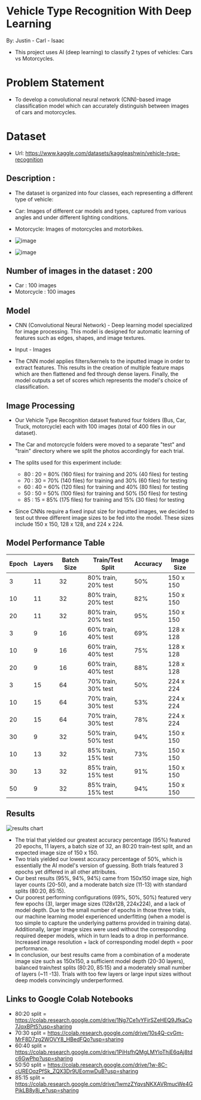 # Vehicle Type Recognition With Deep Learning
By: Justin - Carl - Isaac
* This project uses AI (deep learning) to classify 2 types of vehicles: Cars vs Motorcycles.

# Problem Statement
* To develop a convolutional neural network (CNN)-based image classification model which can accurately distinguish between images of cars and motorcycles. 

# Dataset
* Url: https://www.kaggle.com/datasets/kaggleashwin/vehicle-type-recognition

## Description : 
* The dataset is organized into four classes, each representing a different type of vehicle:

* Car: Images of different car models and types, captured from various angles and under different lighting conditions.

* Motorcycle: Images of motorcycles and motorbikes.

* ![image](https://github.com/user-attachments/assets/e45b2949-ca61-4aae-a233-3a4909c3337d)
* ![image](https://github.com/user-attachments/assets/6b3d7194-1874-4ada-a084-bdf5672be32f)



## Number of images in the dataset : 200
* Car : 100 images
* Motorcycle : 100 images

## Model
* CNN (Convolutional Neural Network) - Deep learning model specialized for image processing. This model is designed for automatic learning of features such as edges, shapes, and image textures. 

* Input - Images

* The CNN model applies filters/kernels to the inputted image in order to extract features. This results in the creation of multiple feature maps which are then flattened and fed through dense layers. Finally, the model outputs a set of scores which represents the model's choice of classification. 

## Image Processing
* Our Vehicle Type Recognition dataset featured four folders (Bus, Car, Truck, motorcycle) each with 100 images (total of 400 files in our dataset).

* The Car and motorcycle folders were moved to a separate "test" and "train" directory where we split the photos accordingly for each trial.

* The splits used for this experiment include:
  * 80 : 20 = 80% (160 files) for training and 20% (40 files) for testing
  * 70 : 30 = 70% (140 files) for training and 30% (60 files) for testing
  * 60 : 40 = 60% (120 files) for training and 40% (80 files) for testing
  * 50 : 50 = 50% (100 files) for training and 50% (50 files) for testing
  * 85 : 15 = 85% (175 files) for training and 15% (30 files) for testing

* Since CNNs require a fixed input size for inputted images, we decided to test out three different image sizes to be fed into the model. These sizes include 150 x 150, 128 x 128, and 224 x 224. 
## Model Performance Table

| Epoch | Layers | Batch Size | Train/Test Split          | Accuracy | Image Size |
|-------|--------|------------|---------------------------|----------|------------|
| 3     | 11     | 32         | 80% train, 20% test       | 50%      | 150 x 150  |
| 10    | 11     | 32         | 80% train, 20% test       | 82%      | 150 x 150  |
| 20    | 11     | 32         | 80% train, 20% test       | 95%      | 150 x 150  |
| 3     | 9      | 16         | 60% train, 40% test       | 69%      | 128 x 128  |
| 10    | 9      | 16         | 60% train, 40% test       | 75%      | 128 x 128  |
| 20    | 9      | 16         | 60% train, 40% test       | 88%      | 128 x 128  |
| 3     | 15     | 64         | 70% train, 30% test       | 50%      | 224 x 224  |
| 10    | 15     | 64         | 70% train, 30% test       | 53%      | 224 x 224  |
| 20    | 15     | 64         | 70% train, 30% test       | 78%      | 224 x 224  |
| 30    |  9     | 32         | 50% train, 50% test       | 94%      | 150 x 150  |
| 10    | 13     | 32         | 85% train, 15% test       | 73%      | 150 x 150  |
| 30    | 13     | 32         | 85% train, 15% test       | 91%      | 150 x 150  |
| 50    | 9      | 32         | 85% train, 15% test       | 94%      | 150 x 150  |

## Results
![results chart](https://github.com/user-attachments/assets/42e703a5-b2e8-4778-9e51-ed73abaf5640)

* The trial that yielded our greatest accuracy percentage (95%) featured 20 epochs, 11 layers, a batch size of 32, an 80:20 train-test split, and an expected image size of 150 x 150.
* Two trials yielded our lowest accuracy percentage of 50%, which is essentially the AI model's version of guessing. Both trials featured 3 epochs yet differed in all other attributes.
* Our best results (95%, 94%, 94%) came from 150x150 image size, high layer counts (20-50), and a moderate batch size (11-13) with standard splits (80:20, 85:15).
* Our poorest performing configurations (69%, 50%, 50%) featured very few epochs (3), larger image sizes (128x128, 224x224), and a lack of model depth. Due to the small number of epochs in those three trials, our machine learning model experienced underfitting (when a model is too simple to capture the underlying patterns provided in training data). Additionally, larger image sizes were used without the corresponding required deeper models, which in turn leads to a drop in performance. Increased image resolution + lack of corresponding model depth = poor performance.
* In conclusion, our best results came from a combination of a moderate image size such as 150x150, a sufficient model depth (20-30 layers), balanced train/test splits (80:20, 85:15) and a moderately small number of layers (~11 -13). Trials with too few layers or large input sizes without deep models convincingly underperformed.
  
## Links to Google Colab Notebooks
* 80:20 split = https://colab.research.google.com/drive/1Ng7Ce1vYFirSZeHEQ9JfkaCo7JqxBPt5?usp=sharing
* 70:30 split = https://colab.research.google.com/drive/10s4Q-cvGm-MrF8D7zg2WOVY8_HBedFQo?usp=sharing
* 60:40 split = https://colab.research.google.com/drive/1PiHsfhQMgLMYloThjE6qAj8tdc6GwPhp?usp=sharing
* 50:50 split = https://colab.research.google.com/drive/1w-8C-cUREOqzPfSk_ZQX3Dr9UEomwDuB?usp=sharing
* 85:15 split = https://colab.research.google.com/drive/1wmzZYqvsNKXAVRmucWe4GPjkLB8y8j_e?usp=sharing
